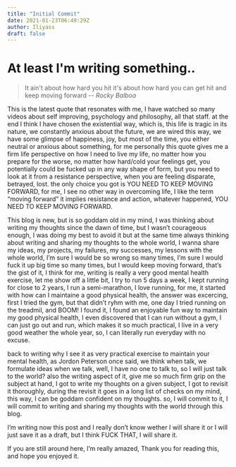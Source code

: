 ```yaml
---
title: "Initial Commit"
date: 2021-01-23T06:49:29Z
author: Iliyass
draft: false
---
```


# At least I'm writing something..

> It ain't about how hard you hit it's about how hard you can get hit and keep moving forward 
> -- <cite>Rocky Balboa</cite>


This is the latest quote that resonates with me, I have watched so many videos about self improving, psychology and philosophy, all that staff. at the end I think I have chosen the existential way, which is, this life is tragic in its nature, we constantly anxious about the future, we are wired this way, we have some glimpse of happiness, joy, but most of the time, you either neutral or anxious about something, for me personally this quote gives me a firm life perspective on how I need to live my life, no matter how you prepare for the worse, no matter how hard/cold your feelings get, you potentially could be fucked up in any way shape of form, but you need to look at it from a resistance perspective, when you are feeling disparate, betrayed, lost. the only choice you got is YOU NEED TO KEEP MOVING FORWARD, for me, I see no other way in overcoming life, I like the term “moving forward” it implies resistance and action, whatever happened, YOU NEED TO KEEP MOVING FORWARD.

 
This blog is new, but is so goddam old in my mind, I was thinking about writing my thoughts since the dawn of time, but I wasn’t courageous enough, I was doing my best to avoid it but at the same time always thinking about writing and sharing my thoughts to the whole world, I wanna share my ideas, my projects, my failures, my successes, my lessons with the whole world, I’m sure I would be so wrong so many times, I’m sure I would fuck it up big time so many times, but I would keep moving forward, that’s the gist of it, I think for me, writing is really a very good mental health exercise, let me show off a little bit, I try to run 5 days a week, I kept running for close to 2 years, I run a semi-marathon, I love running, for me, it started with how can I maintaine a good physical health, the answer was excercing, first I tried the gym, but that didn’t ryhm with me, one day I tried running on the treadmil, and BOOM! I found it, I found an enjoyable fun way to maintain my good physical health, I even discovered that I can run without a gym, I can just go out and run, which makes it so much practical, I live in a very good weather the whole year, so, I can literally run everyday with no excuse.

back to writing why I see it as very practical exercise to maintain your mental health, as Jordon Peterson once said, we think when talk, we formulate ideas when we talk, well, I have no one to talk to, so I will just talk to the world? also the writing aspect of it, give me so much firm grip on the subject at hand, I got to write my thoughts on a given subject, I got to revisit it thoroughly, during the revisit it goes in a long list of checks on my mind, this way, I can be goddam confident on my thoughts. so, I will commit to it, I will commit to writing and sharing my thoughts with the world through this blog.
 

I’m writing now this post and I really don’t know wether I will share it or I will just save it as a draft, but I think FUCK THAT, I will share it.
 
If you are still around here, I’m really amazed, Thank you for reading this, and hope you enjoyed it.